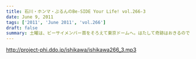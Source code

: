 ```yaml
---
title: 石川・ホンマ・ぶるんのBe-SIDE Your Life! vol.266-3
date: June 9, 2011
tags: ['2011', 'June 2011', 'vol.266']
draft: false
summary: 土曜は、ビーサイメンバー首をそろえて東京ドームへ。はたして奇跡はおきるのでしょうか・・・石川サンは、アンコールが終わるまで「信じている」そうデス。NAMAE
---
```


http://project-phi.ddo.jp/ishikawa/ishikawa266_3.mp3